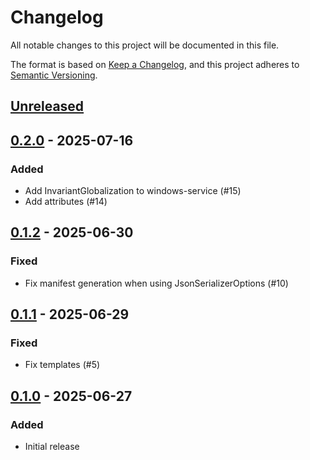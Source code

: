 # Changelog

All notable changes to this project will be documented in this file.

The format is based on [Keep a Changelog][keep-a-changelog],
and this project adheres to [Semantic Versioning][semver].

[keep-a-changelog]: https://keepachangelog.com/en/1.0.0/
[semver]: https://semver.org/spec/v2.0.0.html

## [Unreleased]

## [0.2.0] - 2025-07-16

### Added

- Add InvariantGlobalization to windows-service (#15)
- Add attributes (#14)

## [0.1.2] - 2025-06-30

### Fixed

- Fix manifest generation when using JsonSerializerOptions (#10)

## [0.1.1] - 2025-06-29

### Fixed

- Fix templates (#5)

## [0.1.0] - 2025-06-27

### Added

- Initial release

[Unreleased]: https://github.com/opendsc/opendsc/compare/v0.2.0...HEAD
[0.2.0]: https://github.com/opendsc/opendsc/releases/tag/v0.2.0
[0.1.2]: https://github.com/opendsc/opendsc/releases/tag/v0.1.2
[0.1.1]: https://github.com/opendsc/opendsc/releases/tag/v0.1.1
[0.1.0]: https://github.com/opendsc/opendsc/releases/tag/v0.1.0
